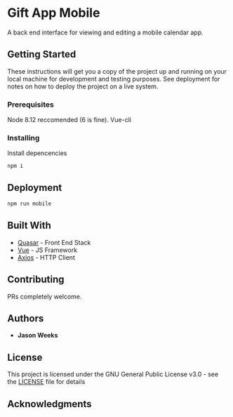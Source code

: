 # Gift App Mobile

A back end interface for viewing and editing a mobile calendar app.

## Getting Started

These instructions will get you a copy of the project up and running on your local machine for development and testing purposes. See deployment for notes on how to deploy the project on a live system.

### Prerequisites

Node 8.12 reccomended (6 is fine).
Vue-cli

### Installing

Install depencencies

```
npm i
```

## Deployment

``` bash
npm run mobile
```

## Built With
* [Quasar](https://quasar-framework.org//) - Front End Stack
* [Vue](https://vuejs.org/) - JS Framework
* [Axios](https://github.com/axios/axios) - HTTP Client

## Contributing

PRs completely welcome.


## Authors

* **Jason Weeks**


## License

This project is licensed under the GNU General Public License v3.0 - see the [LICENSE](LICENSE) file for details

## Acknowledgments
